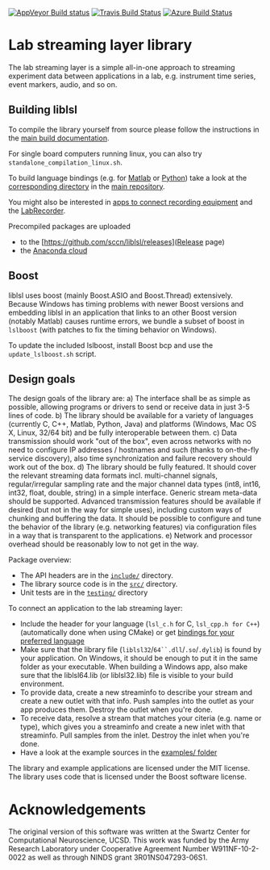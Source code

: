 [![AppVeyor Build status](https://ci.appveyor.com/api/projects/status/y8l55sf4n1pfnsck/branch/master?svg=true)](https://ci.appveyor.com/project/cboulay/liblsl/branch/master)
[![Travis Build Status](https://travis-ci.org/sccn/liblsl.svg?branch=master)](https://travis-ci.org/sccn/liblsl)
[![Azure Build Status](https://dev.azure.com/labstreaminglayer/liblsl/_apis/build/status/sccn.liblsl?branchName=master)](https://dev.azure.com/labstreaminglayer/liblsl/_build/latest?definitionId=1&branchName=master)

# Lab streaming layer library

The lab streaming layer is a simple all-in-one approach to streaming experiment
data between applications in a lab, e.g. instrument time series, event markers,
audio, and so on.

## Building liblsl

To compile the library yourself from source please follow the instructions in
the [main build documentation](https://github.com/labstreaminglayer/labstreaminglayer/tree/master/doc/BUILD.md).

For single board computers running linux, you can also try
`standalone_compilation_linux.sh`.

To build language bindings (e.g. for
[Matlab](https://github.com/labstreaminglayer/liblsl-Matlab) or
[Python](https://github.com/labstreaminglayer/liblsl-Python)) take a look at
the [corresponding directory](https://github.com/labstreaminglayer/labstreaminglayer/tree/master/LSL)
in the [main repository](https://github.com/labstreaminglayer/labstreaminglayer).

You might also be interested in
[apps to connect recording equipment](https://github.com/labstreaminglayer/labstreaminglayer/tree/master/Apps)
and the [LabRecorder](https://github.com/labstreaminglayer/App-LabRecorder).

Precompiled packages are uploaded

- to the [https://github.com/sccn/liblsl/releases](Release page)
- the [Anaconda cloud](https://anaconda.org/tstenner/liblsl)

## Boost

liblsl uses boost (mainly Boost.ASIO and Boost.Thread) extensively.
Because Windows has timing problems with newer Boost versions and embedding liblsl
in an application that links to an other Boost version (notably Matlab) causes runtime
errors, we bundle a subset of boost in
`lslboost` (with patches to fix the timing behavior on Windows).

To update the included lslboost, install Boost bcp and use the `update_lslboost.sh` script.

## Design goals

The design goals of the library are:
a) The interface shall be as simple as possible, allowing programs or drivers to send 
   or receive data in just 3-5 lines of code.
b) The library should be available for a variety of languages (currently C, C++, Matlab, Python, Java) 
   and platforms (Windows, Mac OS X, Linux, 32/64 bit) and be fully interoperable between them.
c) Data transmission should work "out of the box", even across networks with no need to configure 
   IP addresses / hostnames and such (thanks to on-the-fly service discovery), also time synchronization 
   and failure recovery should work out of the box.
d) The library should be fully featured. It should cover the relevant streaming data formats incl. 
   multi-channel signals, regular/irregular sampling rate and the major channel data types 
   (int8, int16, int32, float, double, string) in a simple interface. Generic stream meta-data should 
   be supported. Advanced transmission features should be available if desired (but not in the way for 
   simple uses), including custom ways of chunking and buffering the data. It should be possible to 
   configure and tune the behavior of the library (e.g. networking features) via configuration files 
   in a way that is transparent to the applications.
e) Network and processor overhead should be reasonably low to not get in the way.

Package overview:
* The API headers are in the [`include/`](include/) directory.
* The library source code is in the [`src/`](src/) directory.
* Unit tests are in the [`testing/`](testing/) directory

To connect an application to the lab streaming layer:
* Include the header for your language (`lsl_c.h` for C, `lsl_cpp.h for C++`)
  (automatically done when using CMake) or get
  [bindings for your preferred language](https://github.com/labstreaminglayer/labstreaminglayer/tree/master/LSL)
* Make sure that the library file (`liblsl32`/`64``.dll`/`.so`/`.dylib`) is found by your application. 
  On Windows, it should be enough to put it in the same folder as your executable.
  When building a Windows app, also make sure that the liblsl64.lib (or liblsl32.lib) file is visible 
  to your build environment.
* To provide data, create a new streaminfo to describe your stream and create a new outlet with that info. 
  Push samples into the outlet as your app produces them. Destroy the outlet when you're done.
* To receive data, resolve a stream that matches your citeria (e.g. name or type), which gives you a 
  streaminfo and create a new inlet with that streaminfo. Pull samples from the inlet. 
  Destroy the inlet when you're done.
* Have a look at the example sources in the
  [examples/ folder](https://github.com/labstreaminglayer/App-Examples)

The library and example applications are licensed under the MIT license.  
The library uses code that is licensed under the Boost software license.

# Acknowledgements

The original version of this software was written at the Swartz Center for Computational Neuroscience, UCSD. This work was funded by the Army Research Laboratory under Cooperative Agreement Number W911NF-10-2-0022 as well as through NINDS grant 3R01NS047293-06S1.
